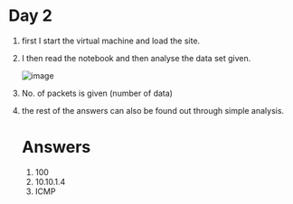 # Day 2

1) first I start the virtual machine and load the site.
2) I then read the notebook and then analyse the data set given.
   
   ![image](https://github.com/aghogwarts/JTP23-WriteUps/assets/149099858/f8feca69-0cf1-421a-b51f-316590958ea7)

3) No. of packets is given (number of data)
4) the rest of the answers can also be found out through simple analysis.

   # Answers
   1) 100
   2) 10.10.1.4
   3) ICMP
